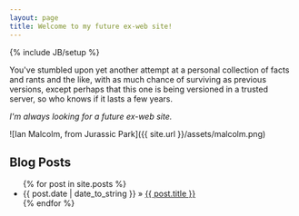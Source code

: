 ```yaml
---
layout: page
title: Welcome to my future ex-web site!
---
```

{% include JB/setup %}

You've stumbled upon yet another attempt at a personal collection of facts and
rants and the like, with as much chance of surviving as previous versions,
except perhaps that this one is being versioned in a trusted server, so who
knows if it lasts a few years.

*I'm always looking for a future ex-web site.*

![Ian Malcolm, from Jurassic Park]({{ site.url }}/assets/malcolm.png)

## Blog Posts

<ul class="posts">
  {% for post in site.posts %}
    <li><span>{{ post.date | date_to_string }}</span> &raquo; <a href="{{ BASE_PATH }}{{ post.url }}">{{ post.title }}</a></li>
  {% endfor %}
</ul>

<!---
vim: syntax=markdown:
-->

